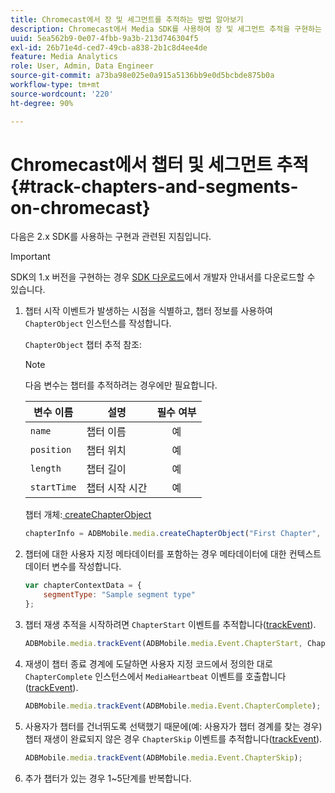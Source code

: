 ```yaml
---
title: Chromecast에서 장 및 세그먼트를 추적하는 방법 알아보기
description: Chromecast에서 Media SDK를 사용하여 장 및 세그먼트 추적을 구현하는 방법에 대해 알아봅니다.
uuid: 5ea562b9-0e07-4fbb-9a3b-213d746304f5
exl-id: 26b71e4d-ced7-49cb-a838-2b1c8d4ee4de
feature: Media Analytics
role: User, Admin, Data Engineer
source-git-commit: a73ba98e025e0a915a5136bb9e0d5bcbde875b0a
workflow-type: tm+mt
source-wordcount: '220'
ht-degree: 90%

---
```


# Chromecast에서 챕터 및 세그먼트 추적{#track-chapters-and-segments-on-chromecast}

다음은 2.x SDK를 사용하는 구현과 관련된 지침입니다.

>[!IMPORTANT]
>
> SDK의 1.x 버전을 구현하는 경우 [SDK 다운로드](/help/getting-started/download-sdks.md)에서 개발자 안내서를 다운로드할 수 있습니다.

1. 챕터 시작 이벤트가 발생하는 시점을 식별하고, 챕터 정보를 사용하여 `ChapterObject` 인스턴스를 작성합니다.

   `ChapterObject` 챕터 추적 참조:

   >[!NOTE]
   >
   >다음 변수는 챕터를 추적하려는 경우에만 필요합니다.

   | 변수 이름 | 설명 | 필수 여부 |
   | --- | --- | :---: |
   | `name` | 챕터 이름 | 예 |
   | `position` | 챕터 위치 | 예 |
   | `length` | 챕터 길이 | 예 |
   | `startTime` | 챕터 시작 시간 | 예 |

   챕터 개체:[ createChapterObject](https://adobe-marketing-cloud.github.io/media-sdks/reference/chromecast/ADBMobile.media.html#.createChapterObject)

   ```js
   chapterInfo = ADBMobile.media.createChapterObject("First Chapter", 1, CHAPTER1_LENGTH, CHAPTER1_START_POS);
   ```

1. 챕터에 대한 사용자 지정 메타데이터를 포함하는 경우 메타데이터에 대한 컨텍스트 데이터 변수를 작성합니다.

   ```js
   var chapterContextData = {
       segmentType: "Sample segment type"
   };
   ```

1. 챕터 재생 추적을 시작하려면 `ChapterStart` 이벤트를 추적합니다([trackEvent](https://adobe-marketing-cloud.github.io/media-sdks/reference/chromecast/ADBMobile.media.html#.trackEvent)).

   ```js
   ADBMobile.media.trackEvent(ADBMobile.media.Event.ChapterStart, ChapterInfo, chapterContextData);
   ```

1. 재생이 챕터 종료 경계에 도달하면 사용자 지정 코드에서 정의한 대로 `ChapterComplete` 인스턴스에서 `MediaHeartbeat` 이벤트를 호출합니다([trackEvent](https://adobe-marketing-cloud.github.io/media-sdks/reference/chromecast/ADBMobile.media.html#.trackEvent)).

   ```js
   ADBMobile.media.trackEvent(ADBMobile.media.Event.ChapterComplete);
   ```

1. 사용자가 챕터를 건너뛰도록 선택했기 때문에(예: 사용자가 챕터 경계를 찾는 경우) 챕터 재생이 완료되지 않은 경우 `ChapterSkip` 이벤트를 추적합니다([trackEvent](https://adobe-marketing-cloud.github.io/media-sdks/reference/chromecast/ADBMobile.media.html#.trackEvent)).

   ```js
   ADBMobile.media.trackEvent(ADBMobile.media.Event.ChapterSkip);
   ```

1. 추가 챕터가 있는 경우 1~5단계를 반복합니다.
